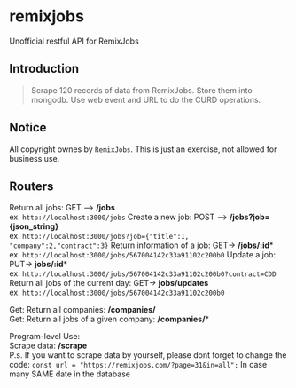 # remixjobs
Unofficial restful API for RemixJobs

## Introduction

> Scrape 120 records of data from RemixJobs.
> Store them into mongodb. 
> Use web event and URL to do the CURD operations. 

<!-- more -->

## Notice

All copyright ownes by  `RemixJobs`. This is just an exercise, not allowed for business use.

## Routers

Return all jobs: GET --> **/jobs**  
ex. `http://localhost:3000/jobs`
Create a new job: POST --> **/jobs?job={json_string}**  
ex. `http://localhost:3000/jobs?job={"title":1, "company":2,"contract":3}`
Return information of a job: GET-> **/jobs/:id***  
ex. `http://localhost:3000/jobs/567004142c33a91102c200b0`
Update a job: PUT-> **jobs/:id***  
ex. `http://localhost:3000/jobs/567004142c33a91102c200b0?contract=CDD`
Return all jobs of the current day: GET-> **jobs/updates**  
ex. `http://localhost:3000/jobs/567004142c33a91102c200b0`

Get: Return all companies: **/companies/**  
Get: Return all jobs of a given company: **/companies/***

Program-level Use:  
Scrape data:  **/scrape**  
P.s. If you want to scrape data by yourself, please dont forget to change the code:
`const url = "https://remixjobs.com/?page=31&in=all";`
In case many SAME date in the database

